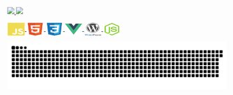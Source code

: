  <div>
  <a href="https://github.com/igorx8">
  <img height="160em" src="https://github-readme-stats.vercel.app/api?username=igorx8&show_icons=true&theme=synthwave&include_all_commits=true&count_private=true"/>
  <img height="160em" src="https://github-readme-stats.vercel.app/api/top-langs/?username=igorx8&layout=compact&langs_count=7&theme=synthwave"/>
</div>

 <div style="display: inline_block"><br>
  <img align="center" alt="Igor-Js" height="30" width="40" src="https://raw.githubusercontent.com/devicons/devicon/master/icons/javascript/javascript-plain.svg">
  <img align="center" alt="Igor-HTML" height="30" width="40" src="https://raw.githubusercontent.com/devicons/devicon/master/icons/html5/html5-original.svg">
  <img align="center" alt="Igor-CSS" height="30" width="40" src="https://raw.githubusercontent.com/devicons/devicon/master/icons/css3/css3-original.svg">
  <img align="center" alt="Igor-Vue" height="30" width="40" src="https://raw.githubusercontent.com/devicons/devicon/master/icons/vuejs/vuejs-original.svg">
  <img align="center" alt="Igor-Wordpress" height="30" width="40" src="https://raw.githubusercontent.com/devicons/devicon/master/icons/wordpress/wordpress-original.svg">
  <img align="center" alt="Igor-NodeJS" height="30" width="40" src="https://raw.githubusercontent.com/devicons/devicon/2ae2a900d2f041da66e950e4d48052658d850630/icons/nodejs/nodejs-plain.svg">
  
  
  
    
</div>
 
  ![Snake animation](https://github.com/Igorx8/Igorx8/blob/output/github-contribution-grid-snake.svg)


